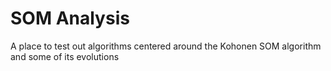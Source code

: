 # SOM Analysis
A place to test out algorithms centered around the Kohonen SOM algorithm and some of its evolutions
